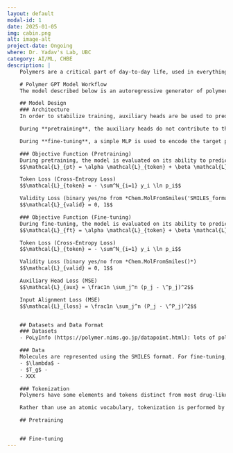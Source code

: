 ```yaml
---
layout: default
modal-id: 1
date: 2025-01-05
img: cabin.png
alt: image-alt
project-date: Ongoing
where: Dr. Yadav's Lab, UBC
category: AI/ML, CHBE
description: |
    Polymers are a critical part of day-to-day life, used in everything from plastics to clothes. As we seek to reduce our reliance on petroleum-derived products, the source of many modern polymers, there is an increasing push to develop new polymers that use organic molecules as a feedstock. The search space of possible polymers is too massive to ever explore experimentally. So, we need to extract valuable insights from a massive space governed by complex relationships - seems like a perfect use case for AI. The problem at hand is generative, making it a little more complex. The post below is an up-to-date summary of our approach. As changes are made, I'll change the main text below and add a comment to the bottom describing the update.

    # Polymer GPT Model Workflow
    The model described below is an autoregressive generator of polymers based using desired properties as input. Training consists of two stages: pre-training on chemical molecules without property direction, and training on polymers using properties to guide the generation process.

    ## Model Design
    ### Architecture
    In order to stabilize training, auxiliary heads are be used to predict the difference between the desired and \"true\" properties of the generated molecule. Additional prediction heads should provide more nuanced gradients to guide model training. The main head of the model predicts the next token given the input sequence. The model architecture changes slightly between pretraining and fine-tuning. 

    During **pretraining**, the auxiliary heads do not contribute to the loss, and a 0 embedding is fed in the place of target properties. The model is trained to generate the example molecules starting with after a \<start> token and terminating in an \<end> token. 

    During **fine-tuning**, a simple MLP is used to encode the target properties into an embedding (the same size as the token embeddings). This is prepended to the \<start> token before inference. During training, a molecule's known properties are used the target.

    ### Objective Function (Pretraining)
    During pretraining, the model is evaluated on its ability to predict the correct next token with the objective function, and whether the final molecule is chemically valid: 
    $$\mathcal{L}_{pt} = \alpha \mathcal{L}_{token} + \beta \mathcal{L}_{valid}$$

    Token Loss (Cross-Entropy Loss)
    $$\mathcal{L}_{token} = - \sum^N_{i=1} y_i \ln p_i$$

    Validity Loss (binary yes/no from *Chem.MolFromSmiles('SMILES_formula')*)
    $$\mathcal{L}_{valid} = 0, 1$$

    ### Objective Function (Fine-tuning)
    During fine-tuning, the model is evaluated on its ability to predict the correct next token and the validity of the generated molecule, as well as how closely the properties of the final molecule align with the input properties and how well each of the auxiliary head properties are predicted. Each of these objectives is weights according to the parameters $\alpha$, $\beta$, $\gamma$, and $\delta$ to produce the objective function:
    $$\mathcal{L}_{ft} = \alpha \mathcal{L}_{token} + \beta \mathcal{L}_{valid} + \gamma \mathcal{L}_{aux} + \delta \mathcal{L}_{align} $$

    Token Loss (Cross-Entropy Loss)
    $$\mathcal{L}_{token} = - \sum^N_{i=1} y_i \ln p_i$$

    Validity Loss (binary yes/no from *Chem.MolFromSmiles()*)
    $$\mathcal{L}_{valid} = 0, 1$$

    Auxiliary Head Loss (MSE)
    $$\mathcal{L}_{aux} = \frac1n \sum_j^n (p_j - \^p_j)^2$$

    Input Alignment Loss (MSE)
    $$\mathcal{L}_{loss} = \frac1n \sum_j^n (P_j - \^P_j)^2$$


    ## Datasets and Data Format
    ### Datasets
    - PoLyInfo (https://polymer.nims.go.jp/datapoint.html): lots of polymer structure/property pairs

    ### Data
    Molecules are represented using the SMILES format. For fine-tuning, property targets are normalized according to XXX. Missing properties are imputed using dedicated property models according to the scheme scheme below.
    - $\lambda$ - 
    - $T_g$ - 
    - XXX

    ### Tokenization
    Polymers have some elements and tokens distinct from most drug-like molecules (that form the foundation of many available datasets). In particular, metals may be present and * is used in some datasets to indicate polymerization points. Tokenization is performed using the INSERT dataset of experimentally-validated polymers. Any molecules containing tokens not in the vocabulary are removed from training.

    Rather than use an atomic vocabulary, tokenization is performed by sequentially merging the two most common adjacent tokens until a vocabulary size of INSERT is achieved. Tokenization is performed using the DeepChem SMILESTokenizer.

    ## Pretraining


    ## Fine-tuning
---
```

